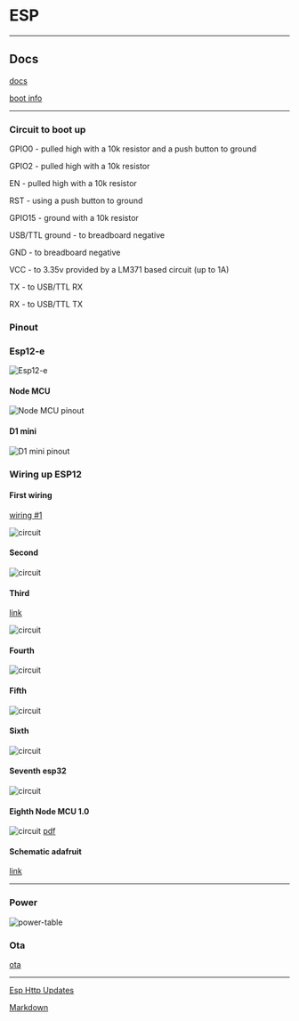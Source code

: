 
# ESP

***

## Docs

[docs](https://arduino-esp8266.readthedocs.io/en/latest/)

[boot info](https://github.com/esp8266/esp8266-wiki/wiki/Boot-Process#esp-boot-modes)

***

### Circuit to boot up

GPIO0 - pulled high with a 10k resistor and a push button to ground

GPIO2 - pulled high with a 10k resistor

EN - pulled high with a 10k resistor

RST - using a push button to ground

GPIO15 - ground with a 10k resistor

USB/TTL ground - to breadboard negative

GND - to breadboard negative

VCC - to 3.35v provided by a LM371 based circuit (up to 1A)

TX - to USB/TTL RX

RX - to USB/TTL TX

### Pinout

### Esp12-e

![Esp12-e](r-esp/esp12e-pinout.png)

#### Node MCU

![Node MCU pinout](r-esp/nodemcu-pinout.png)

#### D1 mini

![D1 mini pinout](r-esp/wemos-d1-mini-pinout.png)

### Wiring up ESP12

#### First wiring
[wiring #1](http://neilkolban.com/tech/wiring-up-esp8266s/)

![circuit](r-esp/2015-07-04-1.png)

#### Second
![circuit](r-esp/nodeMcuEsp12.png)

#### Third
[link](https://forum.arduino.cc/index.php?topic=444454.0)

![circuit](r-esp/ESP_improved_stability.png)


#### Fourth
![circuit](r-esp/ESP12_Arduino.jpg)

#### Fifth
![circuit](r-esp/ESP12_circuit.jpg)

#### Sixth
![circuit](r-esp/adafruit_products_schem.png)

#### Seventh esp32
![circuit](r-esp/ai-thinker.png)

#### Eighth Node MCU 1.0
![circuit](r-esp/node_mcu_v1.0.png)
[pdf](r-esp/node_mcu_v1.0.pdf)

#### Schematic adafruit
[link](https://learn.adafruit.com/adafruit-huzzah-esp8266-breakout/downloads)


***
### Power 

![power-table](r-esp/esp8266-PowerConsumption.jpg)

### Ota

[ota](http://esp8266.github.io/Arduino/versions/2.0.0/doc/ota_updates/ota_updates.html)

***

[Esp Http Updates]( http://esp8266.github.io/Arduino/versions/2.0.0/doc/ota_updates/ota_updates.html#http-server)

[Markdown](https://guides.github.com/features/mastering-markdown/)


